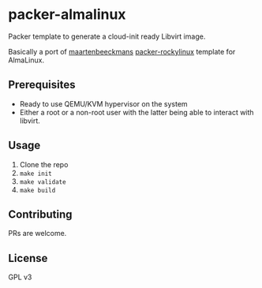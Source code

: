 # packer-almalinux
Packer template to generate a cloud-init ready Libvirt image.

Basically a port of [maartenbeeckmans](https://github.com/maartenbeeckmans) [packer-rockylinux](https://github.com/maartenbeeckmans/packer-rockylinux) template for AlmaLinux.


## Prerequisites

* Ready to use QEMU/KVM hypervisor on the system
* Either a root or a non-root user with the latter being able to interact with libvirt.

## Usage

1. Clone the repo
2. `make init`
3. `make validate`
4. `make build`

## Contributing

PRs are welcome.

## License

GPL v3
